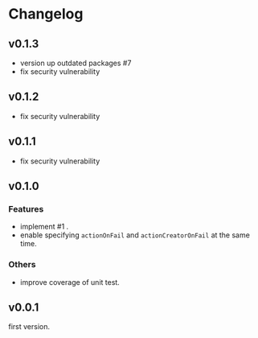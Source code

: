 # Changelog

## v0.1.3

- version up outdated packages #7
- fix security vulnerability

## v0.1.2

- fix security vulnerability

## v0.1.1

- fix security vulnerability

## v0.1.0

### Features

- implement #1 .
- enable specifying `actionOnFail` and `actionCreatorOnFail` at the same time.

### Others

- improve coverage of unit test.

## v0.0.1

first version.
